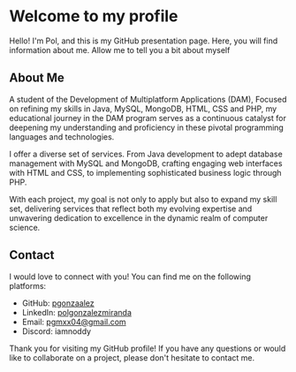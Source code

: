 # Welcome to my profile

Hello! I'm Pol, and this is my GitHub presentation page. Here, you will find information about me. Allow me to tell you a bit about myself

## About Me

A student of the Development of Multiplatform Applications (DAM), Focused on refining my skills in Java, MySQL, MongoDB, HTML, CSS and PHP, my educational journey in the DAM program serves as a continuous catalyst for deepening my understanding and proficiency in these pivotal programming languages and technologies.

I offer a diverse set of services. From Java development to adept database management with MySQL and MongoDB, crafting engaging web interfaces with HTML and CSS, to implementing sophisticated business logic through PHP.

With each project, my goal is not only to apply but also to expand my skill set, delivering services that reflect both my evolving expertise and unwavering dedication to excellence in the dynamic realm of computer science.

## Contact

I would love to connect with you! You can find me on the following platforms:

- GitHub: [pgonzaalez](https://github.com/pgonzaalez)
- LinkedIn: [polgonzalezmiranda](www.linkedin.com/in/iamnoddy)
- Email: [pgmxx04@gmail.com](mailto:pgmxx04@gmail.com)
- Discord: iamnoddy

Thank you for visiting my GitHub profile! If you have any questions or would like to collaborate on a project, please don't hesitate to contact me.
